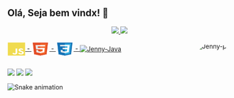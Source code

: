 ## Olá, Seja bem vindx! 👋

  

<div align="center">
  <a href="https://github.com/jnyhs">
  <img height="140em" src="https://github-readme-stats.vercel.app/api?username=jnyhs&show_icons=true&theme=great-gatsby&include_all_commits=true&count_private=true"/>
  <img height="140em" src="https://github-readme-stats.vercel.app/api/top-langs/?username=jnyhs&layout=compact&langs_count=7&theme=great-gatsby"/>
</div>
<div style="display: inline_block"><br>
<img align="center" alt="Jenny-Js" height="30" width="40" src="https://raw.githubusercontent.com/devicons/devicon/master/icons/javascript/javascript-plain.svg"> -
  <img align="center" alt="Jenny-HTML" height="30" width="40" src="https://raw.githubusercontent.com/devicons/devicon/master/icons/html5/html5-original.svg"> -
  <img align="center" alt="Jenny-CSS" height="30" width="40" src="https://raw.githubusercontent.com/devicons/devicon/master/icons/css3/css3-original.svg"> -
  <img align="center" alt="Jenny-Java" height="30" width="40" src="https://cdn-icons-png.flaticon.com/512/226/226777.png"> 
  <img align="right" alt="Jenny-pic" height="150" style="border-radius:50px;" src="https://media.discordapp.net/attachments/976236972702044231/997865304011059372/download20220706105952.png?width=473&height=473">
</div>
  
  ##
 
<div> 
   <a href="https://instagram.com/jnnysantos" target="_blank"><img src="https://img.shields.io/badge/-Instagram-%23E4405F?style=for-the-badge&logo=instagram&logoColor=white" target="_blank"></a>
  <a href = "mailto:jennyhaner@gmail.com"><img src="https://img.shields.io/badge/-Gmail-%23333?style=for-the-badge&logo=gmail&logoColor=white" target="_blank"></a>
  <a href="https://www.linkedin.com/in/jenniferhsantos" target="_blank"><img src="https://img.shields.io/badge/-LinkedIn-%230077B5?style=for-the-badge&logo=linkedin&logoColor=white" target="_blank"></a> 
 
  ![Snake animation](https://github.com/jnyhs/jnyhs/blob/output/github-contribution-grid-snake.svg)
  
 
</div>
